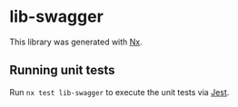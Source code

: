 # lib-swagger

This library was generated with [Nx](https://nx.dev).

## Running unit tests

Run `nx test lib-swagger` to execute the unit tests via [Jest](https://jestjs.io).
